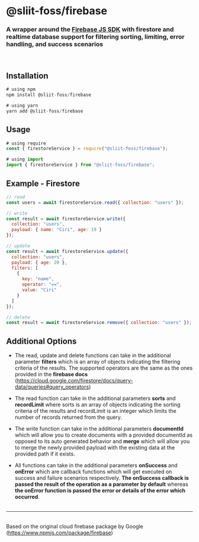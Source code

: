 # @sliit-foss/firebase

### A wrapper around the [Firebase JS SDK](https://www.npmjs.com/package/firebase) with firestore and realtime database support for filtering sorting, limiting, error handling, and success scenarios

<br/>

## Installation

```js
# using npm
npm install @sliit-foss/firebase

# using yarn
yarn add @sliit-foss/firebase
```

## Usage

```js
# using require
const { firestoreService } = require("@sliit-foss/firebase");

# using import
import { firestoreService } from "@sliit-foss/firebase";
```

## Example - Firestore<br/>

```js
// read
const users = await firestoreService.read({ collection: "users" });

// write
const result = await firestoreService.write({
  collection: "users",
  payload: { name: "Ciri", age: 19 }
});

// update
const result = await firestoreService.update({
  collection: "users",
  payload: { age: 20 },
  filters: [
    {
      key: "name",
      operator: "==",
      value: "Ciri"
    }
  ]
});

// delete
const result = await firestoreService.remove({ collection: "users" });
```

## Additional Options

- The read, update and delete functions can take in the additional parameter **filters** which is an array of objects indicating the filtering criteria of the results. The supported operators are the same as the ones provided in the **firebase docs** (https://cloud.google.com/firestore/docs/query-data/queries#query_operators)

- The read function can take in the additional parameters **sorts** and **recordLimit** where sorts is an array of objects indicating the sorting criteria of the results and recordLimit is an integer which limits the number of records returned from the query.

- The write function can take in the additional parameters **documentId** which will allow you to create documents with a provided documentId as opposed to its auto generated behavior and **merge** which will allow you to merge the newly provided payload with the existing data at the provided path if it exists.

- All functions can take in the additional parameters **onSuccess** and **onError** which are callback functions which will get executed on success and failure scenarios respectively. **The onSuccess callback is passed the result of the operation as a parameter by default** whereas **the onError function is passed the error or details of the error which occurred**.<br/><br/>

---

<br/>Based on the original cloud firebase package by Google (https://www.npmjs.com/package/firebase)
